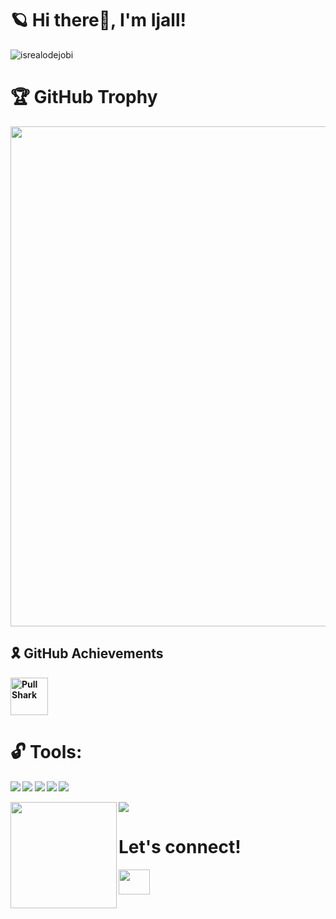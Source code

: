 # <strong>🪐 Hi there👋, I'm Ijall!</strong>
<p align="left"> <img src="https://komarev.com/ghpvc/?username=Ijaldisini&label=Profile%20views&color=0e75b6&style=flat" alt="isrealodejobi" />
</p>

# <strong>🏆 GitHub Trophy
<a href="https://github.com/Ijaldisini/github-profile-trophy">
  <img width=800 src="https://github-profile-trophy.vercel.app/?username=Ijaldisini&theme=radical&no-frame=false&no-bg=true&margin-w=4"/>
</a>

## <strong>🎗️ GitHub Achievements</strong>
<p>
    <img src="https://github.githubassets.com/images/modules/profile/achievements/pull-shark-default.png" width="60" title="Pull Shark" />
</p>

# <strong> 🔓 Tools:</strong>
<p>
    <img src="https://img.shields.io/badge/PYTHON-blue?&logo=python&logoColor=ffdd54" />
    <img src="https://img.shields.io/badge/C%23-%23239120?&logo=c-sharp&logoColor=white" />
    <img src="https://img.shields.io/badge/CSS-%231572B6?&logo=css&logoColor=white" />
    <img src="https://img.shields.io/badge/HTML-%23E34F26?&logo=html5&logoColor=white" />
    <img src="https://img.shields.io/badge/JavaScript-%23323330?&logo=javascript&logoColor=23f7df1e" />
</p>

<div>
  <img height="170" align="left" 
    src="https://github-readme-stats.vercel.app/api?username=Ijaldisini&count_private=true&include_all_commits=true&theme=tokyonight" />
  <img 
    src="https://github-readme-stats.vercel.app/api/top-langs/?username=Ijaldisini&layout=compact&theme=tokyonight" />
</div>


# <strong>Let's connect!</strong>
<a href="https://instagram.com/rdtyazall" target="blank">
    <img align="center" src="https://raw.githubusercontent.com/rahuldkjain/github-profile-readme-generator/master/src/images/icons/Social/instagram.svg" 
            height="40" width="50" />
</a>
